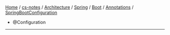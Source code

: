[Home](https://mengxianbin.github.io) /
[cs-notes](https://mengxianbin.github.io/cs-notes/site) /
[Architecture](https://mengxianbin.github.io/cs-notes/site/Architecture) /
[Spring](https://mengxianbin.github.io/cs-notes/site/Architecture/Spring) /
[Boot](https://mengxianbin.github.io/cs-notes/site/Architecture/Spring/Boot) /
[Annotations](https://mengxianbin.github.io/cs-notes/site/Architecture/Spring/Boot/Annotations) /
[SpringBootConfiguration](https://mengxianbin.github.io/cs-notes/site/Architecture/Spring/Boot/Annotations/SpringBootConfiguration)

* @Configuration

---
